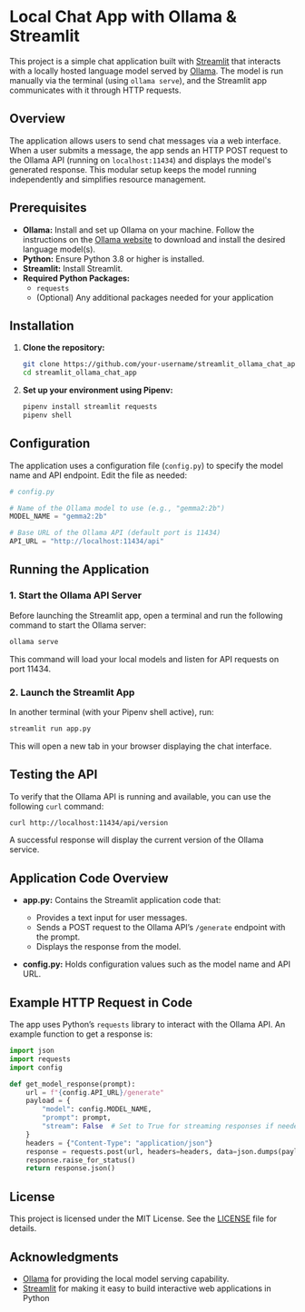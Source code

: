 # Local Chat App with Ollama & Streamlit

This project is a simple chat application built with [Streamlit](https://streamlit.io/) that interacts with a locally hosted language model served by [Ollama](https://ollama.com/). The model is run manually via the terminal (using `ollama serve`), and the Streamlit app communicates with it through HTTP requests.

## Overview

The application allows users to send chat messages via a web interface. When a user submits a message, the app sends an HTTP POST request to the Ollama API (running on `localhost:11434`) and displays the model's generated response. This modular setup keeps the model running independently and simplifies resource management.

## Prerequisites

- **Ollama:** Install and set up Ollama on your machine. Follow the instructions on the [Ollama website](https://ollama.com/) to download and install the desired language model(s).
- **Python:** Ensure Python 3.8 or higher is installed.
- **Streamlit:** Install Streamlit.
- **Required Python Packages:**  
  - `requests`  
  - (Optional) Any additional packages needed for your application

## Installation

1. **Clone the repository:**

   ```bash
   git clone https://github.com/your-username/streamlit_ollama_chat_app.git
   cd streamlit_ollama_chat_app
   ```

2. **Set up your environment using Pipenv:**

   ```bash
   pipenv install streamlit requests
   pipenv shell
   ```

## Configuration

The application uses a configuration file (`config.py`) to specify the model name and API endpoint. Edit the file as needed:

```python
# config.py

# Name of the Ollama model to use (e.g., "gemma2:2b")
MODEL_NAME = "gemma2:2b"

# Base URL of the Ollama API (default port is 11434)
API_URL = "http://localhost:11434/api"
```

## Running the Application

### 1. Start the Ollama API Server

Before launching the Streamlit app, open a terminal and run the following command to start the Ollama server:

```bash
ollama serve
```

This command will load your local models and listen for API requests on port 11434.

### 2. Launch the Streamlit App

In another terminal (with your Pipenv shell active), run:

```bash
streamlit run app.py
```

This will open a new tab in your browser displaying the chat interface.

## Testing the API

To verify that the Ollama API is running and available, you can use the following `curl` command:

```bash
curl http://localhost:11434/api/version
```

A successful response will display the current version of the Ollama service.

## Application Code Overview

- **app.py:** Contains the Streamlit application code that:
  - Provides a text input for user messages.
  - Sends a POST request to the Ollama API’s `/generate` endpoint with the prompt.
  - Displays the response from the model.
  
- **config.py:** Holds configuration values such as the model name and API URL.

## Example HTTP Request in Code

The app uses Python’s `requests` library to interact with the Ollama API. An example function to get a response is:

```python
import json
import requests
import config

def get_model_response(prompt):
    url = f"{config.API_URL}/generate"
    payload = {
        "model": config.MODEL_NAME,
        "prompt": prompt,
        "stream": False  # Set to True for streaming responses if needed
    }
    headers = {"Content-Type": "application/json"}
    response = requests.post(url, headers=headers, data=json.dumps(payload))
    response.raise_for_status()
    return response.json()
```

## License

This project is licensed under the MIT License. See the [LICENSE](LICENSE) file for details.

## Acknowledgments

- [Ollama](https://ollama.com/) for providing the local model serving capability.
- [Streamlit](https://streamlit.io/) for making it easy to build interactive web applications in Python